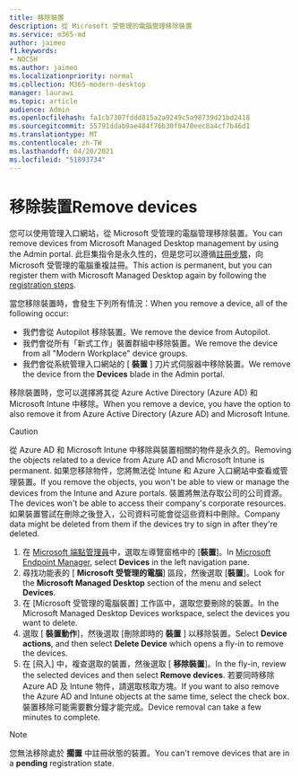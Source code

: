 ```yaml
---
title: 移除裝置
description: 從 Microsoft 受管理的電腦管理移除裝置
ms.service: m365-md
author: jaimeo
f1.keywords:
- NOCSH
ms.author: jaimeo
ms.localizationpriority: normal
ms.collection: M365-modern-desktop
manager: laurawi
ms.topic: article
audience: Admin
ms.openlocfilehash: fa1cb7307fddd815a2a9249c5a98739d21bd2418
ms.sourcegitcommit: 55791ddab9ae484f76b30f0470eec8a4cf7b46d1
ms.translationtype: MT
ms.contentlocale: zh-TW
ms.lasthandoff: 04/20/2021
ms.locfileid: "51893734"
---
```

# <a name="remove-devices"></a><span data-ttu-id="4e57d-103">移除裝置</span><span class="sxs-lookup"><span data-stu-id="4e57d-103">Remove devices</span></span>

<span data-ttu-id="4e57d-104">您可以使用管理入口網站，從 Microsoft 受管理的電腦管理移除裝置。</span><span class="sxs-lookup"><span data-stu-id="4e57d-104">You can remove devices from Microsoft Managed Desktop management by using the Admin portal.</span></span> <span data-ttu-id="4e57d-105">此巨集指令是永久性的，但是您可以遵循[註冊步驟](../get-started/register-devices-self.md)，向 Microsoft 受管理的電腦重複註冊。</span><span class="sxs-lookup"><span data-stu-id="4e57d-105">This action is permanent, but you can register them with Microsoft Managed Desktop again by following the [registration steps](../get-started/register-devices-self.md).</span></span>

<span data-ttu-id="4e57d-106">當您移除裝置時，會發生下列所有情況：</span><span class="sxs-lookup"><span data-stu-id="4e57d-106">When you remove a device, all of the following occur:</span></span>

- <span data-ttu-id="4e57d-107">我們會從 Autopilot 移除裝置。</span><span class="sxs-lookup"><span data-stu-id="4e57d-107">We remove the device from Autopilot.</span></span>
- <span data-ttu-id="4e57d-108">我們會從所有「新式工作」裝置群組中移除裝置。</span><span class="sxs-lookup"><span data-stu-id="4e57d-108">We remove the device from  all "Modern Workplace" device groups.</span></span>
- <span data-ttu-id="4e57d-109">我們會從系統管理入口網站的 [ **裝置** ] 刀片式伺服器中移除裝置。</span><span class="sxs-lookup"><span data-stu-id="4e57d-109">We remove the device from the **Devices** blade in the Admin portal.</span></span>

<span data-ttu-id="4e57d-110">移除裝置時，您可以選擇將其從 Azure Active Directory (Azure AD) 和 Microsoft Intune 中移除。</span><span class="sxs-lookup"><span data-stu-id="4e57d-110">When you remove a device, you have the option to also remove it from Azure Active Directory (Azure AD) and Microsoft Intune.</span></span>
 
> [!CAUTION]
> <span data-ttu-id="4e57d-111">從 Azure AD 和 Microsoft Intune 中移除與裝置相關的物件是永久的。</span><span class="sxs-lookup"><span data-stu-id="4e57d-111">Removing the objects related to a device from Azure AD and Microsoft Intune is permanent.</span></span> <span data-ttu-id="4e57d-112">如果您移除物件，您將無法從 Intune 和 Azure 入口網站中查看或管理裝置。</span><span class="sxs-lookup"><span data-stu-id="4e57d-112">If you remove the objects, you won't be able to view or manage the devices from the Intune and Azure portals.</span></span> <span data-ttu-id="4e57d-113">裝置將無法存取公司的公司資源。</span><span class="sxs-lookup"><span data-stu-id="4e57d-113">The devices won't be able to access their company's corporate resources.</span></span> <span data-ttu-id="4e57d-114">如果裝置嘗試在刪除之後登入，公司資料可能會從這些資料中刪除。</span><span class="sxs-lookup"><span data-stu-id="4e57d-114">Company data might be deleted from them if the devices try to sign in after they're deleted.</span></span>

1. <span data-ttu-id="4e57d-115">在 [Microsoft 端點管理員](https://endpoint.microsoft.com/)中，選取左導覽窗格中的 [**裝置**]。</span><span class="sxs-lookup"><span data-stu-id="4e57d-115">In [Microsoft Endpoint Manager](https://endpoint.microsoft.com/), select **Devices** in the left navigation pane.</span></span>
2. <span data-ttu-id="4e57d-116">尋找功能表的 [ **Microsoft 受管理的電腦**] 區段，然後選取 [**裝置**]。</span><span class="sxs-lookup"><span data-stu-id="4e57d-116">Look for the **Microsoft Managed Desktop** section of the menu and select **Devices**.</span></span>
3. <span data-ttu-id="4e57d-117">在 [Microsoft 受管理的電腦裝置] 工作區中，選取您要刪除的裝置。</span><span class="sxs-lookup"><span data-stu-id="4e57d-117">In the Microsoft Managed Desktop Devices workspace, select the devices you want to delete.</span></span>
4. <span data-ttu-id="4e57d-118">選取 [ **裝置動作**]，然後選取 [刪除即時的 **裝置** ] 以移除裝置。</span><span class="sxs-lookup"><span data-stu-id="4e57d-118">Select **Device actions**, and then select **Delete Device** which opens a fly-in to remove the devices.</span></span>
5. <span data-ttu-id="4e57d-119">在 [飛入] 中，複查選取的裝置，然後選取 [ **移除裝置**]。</span><span class="sxs-lookup"><span data-stu-id="4e57d-119">In the fly-in, review the selected devices and then select **Remove devices**.</span></span> <span data-ttu-id="4e57d-120">若要同時移除 Azure AD 及 Intune 物件，請選取核取方塊。</span><span class="sxs-lookup"><span data-stu-id="4e57d-120">If you want to also remove the Azure AD and Intune objects at the same time, select the check box.</span></span> <span data-ttu-id="4e57d-121">裝置移除可能需要數分鐘才能完成。</span><span class="sxs-lookup"><span data-stu-id="4e57d-121">Device removal can take a few minutes to complete.</span></span>

> [!NOTE]
> <span data-ttu-id="4e57d-122">您無法移除處於 **擱置** 中註冊狀態的裝置。</span><span class="sxs-lookup"><span data-stu-id="4e57d-122">You can't remove devices that are in a **pending** registration state.</span></span>